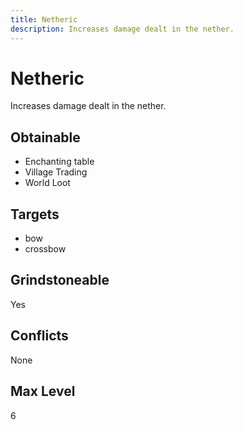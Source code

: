 ```yaml
---
title: Netheric
description: Increases damage dealt in the nether.
---
```

# Netheric
Increases damage dealt in the nether.
## Obtainable
- Enchanting table
- Village Trading
- World Loot
## Targets
- bow
 - crossbow
## Grindstoneable
Yes
## Conflicts
None
## Max Level
6
